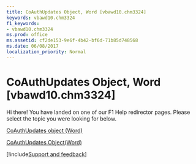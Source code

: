 ```yaml
---
title: CoAuthUpdates Object, Word [vbawd10.chm3324]
keywords: vbawd10.chm3324
f1_keywords:
- vbawd10.chm3324
ms.prod: office
ms.assetid: cf2de153-9e6f-4b42-bf6d-71b85d748568
ms.date: 06/08/2017
localization_priority: Normal
---
```



# CoAuthUpdates Object, Word [vbawd10.chm3324]

Hi there! You have landed on one of our F1 Help redirector pages. Please select the topic you were looking for below.

[CoAuthUpdates object (Word)](https://msdn.microsoft.com/library/afd0abeb-276e-96f4-ee8a-01f263e69121%28Office.15%29.aspx)

[CoAuthUpdates Object(Word)](https://msdn.microsoft.com/library/4a164415-0c6c-213b-da94-744e2394d1ef%28Office.15%29.aspx)

[!include[Support and feedback](~/includes/feedback-boilerplate.md)]